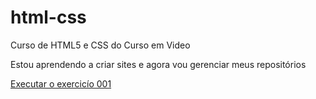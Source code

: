 # html-css
 Curso de HTML5 e CSS do Curso em Video

 Estou aprendendo a criar sites e agora vou gerenciar meus repositórios

<a href="https://william-roseno-19.github.io./html-css/ex001/index.html"> Executar o exercicío 001</a>